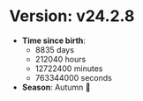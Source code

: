 # Version: v24.2.8
- **Time since birth**:
  - 8835 days
  - 212040 hours
  - 12722400 minutes
  - 763344000 seconds
- **Season**: Autumn 🍁
